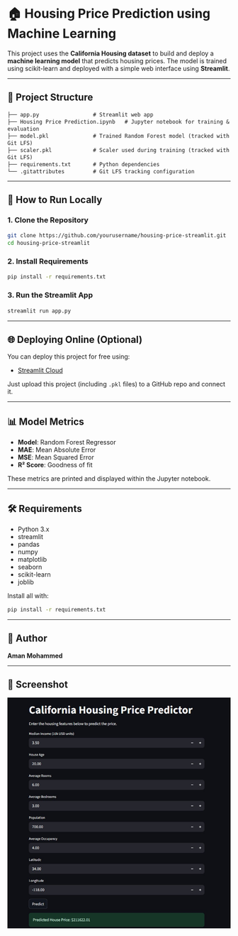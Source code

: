 # 🏠 Housing Price Prediction using Machine Learning

This project uses the **California Housing dataset** to build and deploy a **machine learning model** that predicts housing prices. The model is trained using scikit-learn and deployed with a simple web interface using **Streamlit**.

---

## 📁 Project Structure

```
├── app.py                 # Streamlit web app
├── Housing Price Prediction.ipynb   # Jupyter notebook for training & evaluation
├── model.pkl              # Trained Random Forest model (tracked with Git LFS)
├── scaler.pkl             # Scaler used during training (tracked with Git LFS)
├── requirements.txt       # Python dependencies
└── .gitattributes         # Git LFS tracking configuration
```

---

## 🚀 How to Run Locally

### 1. Clone the Repository
```bash
git clone https://github.com/yourusername/housing-price-streamlit.git
cd housing-price-streamlit
```

### 2. Install Requirements
```bash
pip install -r requirements.txt
```

### 3. Run the Streamlit App
```bash
streamlit run app.py
```


---

## 🌐 Deploying Online (Optional)
You can deploy this project for free using:
- [Streamlit Cloud](https://streamlit.io/cloud)

Just upload this project (including `.pkl` files) to a GitHub repo and connect it.

---

## 📊 Model Metrics
- **Model**: Random Forest Regressor
- **MAE**: Mean Absolute Error
- **MSE**: Mean Squared Error
- **R² Score**: Goodness of fit

These metrics are printed and displayed within the Jupyter notebook.

---

## 🛠 Requirements
- Python 3.x
- streamlit
- pandas
- numpy
- matplotlib
- seaborn
- scikit-learn
- joblib

Install all with:
```bash
pip install -r requirements.txt
```

---

## 👤 Author
**Aman Mohammed**  

---
## 📸 Screenshot
![App Screenshot](app_housing_price_prediction.jpg)

